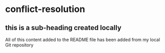 # conflict-resolution
## this is a sub-heading created locally
All of this content added to the README file has been added from my local Git repository
